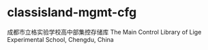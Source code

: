 # classisland-mgmt-cfg
成都市立格实验学校高中部集控存储库
The Main Control Library of Lige Experimental School, Chengdu, China
